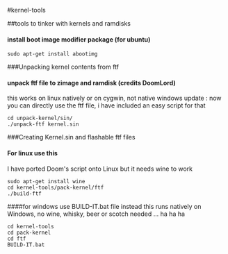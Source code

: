 #kernel-tools


##tools to tinker with kernels and ramdisks 

#### install boot image modifier package (for ubuntu)

	sudo apt-get install abootimg

###Unpacking kernel contents from ftf
#### unpack ftf  file to zimage and ramdisk (credits DoomLord) 
 this works on linux natively or on cygwin, not native windows
 update : now you can directly use the ftf file, i have included an easy script for that

	cd unpack-kernel/sin/ 
	./unpack-ftf kernel.sin

###Creating Kernel.sin and flashable ftf files
#### For linux use this
I have ported Doom's script onto Linux but it needs wine to work

	sudo apt-get install wine
	cd kernel-tools/pack-kernel/ftf
	./build-ftf


####for windows use BUILD-IT.bat file instead
this runs natively on Windows, no wine, whisky, beer or scotch needed ... ha ha ha

	cd kernel-tools
	cd pack-kernel
	cd ftf
	BUILD-IT.bat


